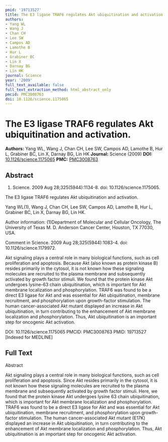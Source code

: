 ```yaml
---
pmid: '19713527'
title: The E3 ligase TRAF6 regulates Akt ubiquitination and activation.
authors:
- Yang WL
- Wang J
- Chan CH
- Lee SW
- Campos AD
- Lamothe B
- Hur L
- Grabiner BC
- Lin X
- Darnay BG
- Lin HK
journal: Science
year: '2009'
full_text_available: false
full_text_extraction_method: html_abstract_only
pmcid: PMC3008763
doi: 10.1126/science.1175065
---
```


# The E3 ligase TRAF6 regulates Akt ubiquitination and activation.
**Authors:** Yang WL, Wang J, Chan CH, Lee SW, Campos AD, Lamothe B, Hur L, Grabiner BC, Lin X, Darnay BG, Lin HK
**Journal:** Science (2009)
**DOI:** [10.1126/science.1175065](https://doi.org/10.1126/science.1175065)
**PMC:** [PMC3008763](https://www.ncbi.nlm.nih.gov/pmc/articles/PMC3008763/)

## Abstract

1. Science. 2009 Aug 28;325(5944):1134-8. doi: 10.1126/science.1175065.

The E3 ligase TRAF6 regulates Akt ubiquitination and activation.

Yang WL(1), Wang J, Chan CH, Lee SW, Campos AD, Lamothe B, Hur L, Grabiner BC, 
Lin X, Darnay BG, Lin HK.

Author information:
(1)Department of Molecular and Cellular Oncology, The University of Texas M. D. 
Anderson Cancer Center, Houston, TX 77030, USA.

Comment in
    Science. 2009 Aug 28;325(5944):1083-4. doi: 10.1126/science.1179972.

Akt signaling plays a central role in many biological functions, such as cell 
proliferation and apoptosis. Because Akt (also known as protein kinase B) 
resides primarily in the cytosol, it is not known how these signaling molecules 
are recruited to the plasma membrane and subsequently activated by growth factor 
stimuli. We found that the protein kinase Akt undergoes lysine-63 chain 
ubiquitination, which is important for Akt membrane localization and 
phosphorylation. TRAF6 was found to be a direct E3 ligase for Akt and was 
essential for Akt ubiquitination, membrane recruitment, and phosphorylation upon 
growth-factor stimulation. The human cancer-associated Akt mutant displayed an 
increase in Akt ubiquitination, in turn contributing to the enhancement of Akt 
membrane localization and phosphorylation. Thus, Akt ubiquitination is an 
important step for oncogenic Akt activation.

DOI: 10.1126/science.1175065
PMCID: PMC3008763
PMID: 19713527 [Indexed for MEDLINE]

## Full Text

Abstract

Akt signaling plays a central role in many biological functions, such as cell proliferation and apoptosis. Since Akt resides primarily in the cytosol, it is not known how these signaling molecules are recruited to the plasma membrane and subsequently activated by growth factor stimuli. Here, we found that the protein kinase Akt undergoes lysine 63 chain ubiquitination, which is important for Akt membrane localization and phosphorylation. TRAF6 was found to be a direct E3 ligase for Akt and was essential for Akt ubiquitination, membrane recruitment, and phosphorylation upon growth-factor stimulation. The human cancer-associated Akt mutant (E17K) displayed an increase in Akt ubiquitination, in turn contributing to the enhancement of Akt membrane localization and phosphorylation. Thus, Akt ubiquitination is an important step for oncogenic Akt activation.
